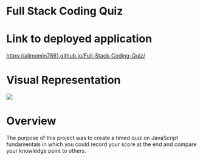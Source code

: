 # Full Stack Coding Quiz

# Link to deployed application
https://alimomin7861.github.io/Full-Stack-Coding-Quiz/

# Visual Representation
![](./assets/images/)


# Overview 
The purpose of this project was to create a timed quiz on JavaScript fundamentals in which you could record your score at the end and compare your knowledge point to others. 

